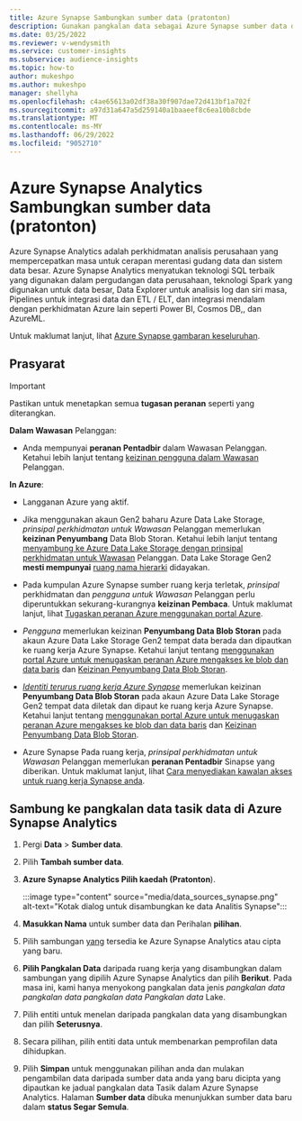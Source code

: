 ```yaml
---
title: Azure Synapse Sambungkan sumber data (pratonton)
description: Gunakan pangkalan data sebagai Azure Synapse sumber data dalam Dynamics 365 Customer Insights.
ms.date: 03/25/2022
ms.reviewer: v-wendysmith
ms.service: customer-insights
ms.subservice: audience-insights
ms.topic: how-to
author: mukeshpo
ms.author: mukeshpo
manager: shellyha
ms.openlocfilehash: c4ae65613a02df38a30f907dae72d413bf1a702f
ms.sourcegitcommit: a97d31a647a5d259140a1baaeef8c6ea10b8cbde
ms.translationtype: MT
ms.contentlocale: ms-MY
ms.lasthandoff: 06/29/2022
ms.locfileid: "9052710"
---
```

# <a name="connect-an-azure-synapse-analytics-data-source-preview"></a>Azure Synapse Analytics Sambungkan sumber data (pratonton)

Azure Synapse Analytics adalah perkhidmatan analisis perusahaan yang mempercepatkan masa untuk cerapan merentasi gudang data dan sistem data besar. Azure Synapse Analytics menyatukan teknologi SQL terbaik yang digunakan dalam pergudangan data perusahaan, teknologi Spark yang digunakan untuk data besar, Data Explorer untuk analisis log dan siri masa, Pipelines untuk integrasi data dan ETL / ELT, dan integrasi mendalam dengan perkhidmatan Azure lain seperti Power BI, Cosmos DB,, dan AzureML.

Untuk maklumat lanjut, lihat [Azure Synapse gambaran keseluruhan](/azure/synapse-analytics/overview-what-is).

## <a name="prerequisites"></a>Prasyarat

> [!IMPORTANT]
> Pastikan untuk menetapkan semua **tugasan peranan** seperti yang diterangkan.  

**Dalam Wawasan** Pelanggan:

* Anda mempunyai **peranan Pentadbir** dalam Wawasan Pelanggan. Ketahui lebih lanjut tentang [keizinan pengguna dalam Wawasan](permissions.md#assign-roles-and-permissions) Pelanggan.

**In Azure**:

- Langganan Azure yang aktif.

- Jika menggunakan akaun Gen2 baharu Azure Data Lake Storage, *prinsipal perkhidmatan untuk Wawasan* Pelanggan memerlukan **keizinan Penyumbang** Data Blob Storan. Ketahui lebih lanjut tentang [menyambung ke Azure Data Lake Storage dengan prinsipal perkhidmatan untuk Wawasan](connect-service-principal.md) Pelanggan. Data Lake Storage Gen2 **mesti mempunyai** [ruang nama hierarki](/azure/storage/blobs/data-lake-storage-namespace) didayakan.

- Pada kumpulan Azure Synapse sumber ruang kerja terletak, *prinsipal* perkhidmatan dan *pengguna untuk Wawasan* Pelanggan perlu diperuntukkan sekurang-kurangnya **keizinan Pembaca**. Untuk maklumat lanjut, lihat [Tugaskan peranan Azure menggunakan portal Azure](/azure/role-based-access-control/role-assignments-portal).

- *Pengguna* memerlukan keizinan **Penyumbang Data Blob Storan** pada akaun Azure Data Lake Storage Gen2 tempat data berada dan dipautkan ke ruang kerja Azure Synapse. Ketahui lanjut tentang [menggunakan portal Azure untuk menugaskan peranan Azure mengakses ke blob dan data baris](/azure/storage/common/storage-auth-aad-rbac-portal) dan [Keizinan Penyumbang Data Blob Storan](/azure/role-based-access-control/built-in-roles#storage-blob-data-contributor).

- *[Identiti terurus ruang kerja Azure Synapse](/azure/synapse-analytics/security/synapse-workspace-managed-identity)* memerlukan keizinan **Penyumbang Data Blob Storan** pada akaun Azure Data Lake Storage Gen2 tempat data diletak dan dipaut ke ruang kerja Azure Synapse. Ketahui lanjut tentang [menggunakan portal Azure untuk menugaskan peranan Azure mengakses ke blob dan data baris](/azure/storage/common/storage-auth-aad-rbac-portal) dan [Keizinan Penyumbang Data Blob Storan](/azure/role-based-access-control/built-in-roles#storage-blob-data-contributor).

- Azure Synapse Pada ruang kerja, *prinsipal perkhidmatan untuk Wawasan* Pelanggan memerlukan **peranan Pentadbir** Sinapse yang diberikan. Untuk maklumat lanjut, lihat [Cara menyediakan kawalan akses untuk ruang kerja Synapse anda](/azure/synapse-analytics/security/how-to-set-up-access-control).

## <a name="connect-to-the-data-lake-database-in-azure-synapse-analytics"></a>Sambung ke pangkalan data tasik data di Azure Synapse Analytics

1. Pergi **Data** > **Sumber data**.

1. Pilih **Tambah sumber data**.

1. **Azure Synapse Analytics Pilih kaedah (Pratonton**).

   :::image type="content" source="media/data_sources_synapse.png" alt-text="Kotak dialog untuk disambungkan ke data Analitis Synapse":::
  
1. **Masukkan Nama** untuk sumber data dan Perihalan **pilihan**.

1. Pilih sambungan [yang](connections.md) tersedia ke Azure Synapse Analytics atau cipta yang baru.

1. **Pilih Pangkalan Data** daripada ruang kerja yang disambungkan dalam sambungan yang dipilih Azure Synapse Analytics dan pilih **Berikut**. Pada masa ini, kami hanya menyokong pangkalan data jenis *pangkalan data pangkalan data pangkalan data Pangkalan data* Lake.

1. Pilih entiti untuk menelan daripada pangkalan data yang disambungkan dan pilih **Seterusnya**.

1. Secara pilihan, pilih entiti data untuk membenarkan pemprofilan data dihidupkan.

1. Pilih **Simpan** untuk menggunakan pilihan anda dan mulakan pengambilan data daripada sumber data anda yang baru dicipta yang dipautkan ke jadual pangkalan data Tasik dalam Azure Synapse Analytics. Halaman **Sumber data** dibuka menunjukkan sumber data baru dalam **status Segar Semula**.
